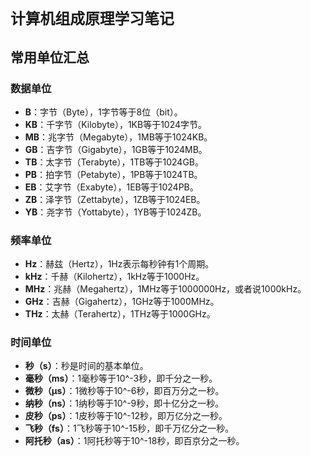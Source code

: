 # `计算机组成原理学习笔记`

## 常用单位汇总

### 数据单位
- **B**：字节（Byte），1字节等于8位（bit）。
- **KB**：千字节（Kilobyte），1KB等于1024字节。
- **MB**：兆字节（Megabyte），1MB等于1024KB。
- **GB**：吉字节（Gigabyte），1GB等于1024MB。
- **TB**：太字节（Terabyte），1TB等于1024GB。
- **PB**：拍字节（Petabyte），1PB等于1024TB。
- **EB**：艾字节（Exabyte），1EB等于1024PB。
- **ZB**：泽字节（Zettabyte），1ZB等于1024EB。
- **YB**：尧字节（Yottabyte），1YB等于1024ZB。

### 频率单位
- **Hz**：赫兹（Hertz），1Hz表示每秒钟有1个周期。
- **kHz**：千赫（Kilohertz），1kHz等于1000Hz。
- **MHz**：兆赫（Megahertz），1MHz等于1000000Hz，或者说1000kHz。
- **GHz**：吉赫（Gigahertz），1GHz等于1000MHz。
- **THz**：太赫（Terahertz），1THz等于1000GHz。

### 时间单位
- **秒（s）**：秒是时间的基本单位。
- **毫秒（ms）**：1毫秒等于10^-3秒，即千分之一秒。
- **微秒（μs）**：1微秒等于10^-6秒，即百万分之一秒。
- **纳秒（ns）**：1纳秒等于10^-9秒，即十亿分之一秒。
- **皮秒（ps）**：1皮秒等于10^-12秒，即万亿分之一秒。
- **飞秒（fs）**：1飞秒等于10^-15秒，即千万亿分之一秒。
- **阿托秒（as）**：1阿托秒等于10^-18秒，即百京分之一秒。
